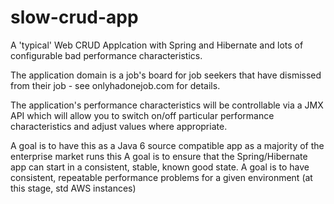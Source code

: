 slow-crud-app
=============

A 'typical' Web CRUD Applcation with Spring and Hibernate and lots of configurable bad performance characteristics.

The application domain is a job's board for job seekers that have dismissed from their job - see onlyhadonejob.com for details.

The application's performance characteristics will be controllable via a JMX API which will allow you to switch 
on/off particular performance characteristics and adjust values where appropriate.

A goal is to have this as a Java 6 source compatible app as a majority of the enterprise market runs this
A goal is to ensure that the Spring/Hibernate app can start in a consistent, stable, known good state.
A goal is to have consistent, repeatable performance problems for a given environment (at this stage, std AWS instances)
